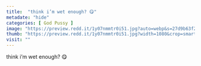 ```yaml
---
title:  "think i’m wet enough? 😋"
metadate: "hide"
categories: [ God Pussy ]
image: "https://preview.redd.it/1y07nmmtr0i51.jpg?auto=webp&s=27d9b63f29b83bc11bd739370952305456029123"
thumb: "https://preview.redd.it/1y07nmmtr0i51.jpg?width=1080&crop=smart&auto=webp&s=d058f561c0c132a20aaccfbaa2c233784743df42"
visit: ""
---
```

think i’m wet enough? 😋
